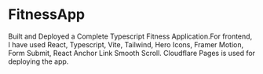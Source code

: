 # FitnessApp
Built and Deployed  a Complete Typescript Fitness Application.For frontend, I have used React, Typescript, Vite, Tailwind, Hero Icons, Framer Motion, Form Submit, React Anchor Link Smooth Scroll. Cloudflare Pages is used for deploying the app.

